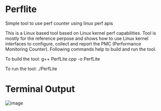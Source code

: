 # Perflite
Simple tool to use perf counter using linux perf apis

This is a Linux based tool based on Linux kernel perf capabilities. Tool is mostly for the reference perpose and shows how to use Linux kernel interfaces to configure, collect and report the PMC (Performance Monitoring Counter). Following commands help to build and run the tool.

To build the tool:
g++ PerfLite.cpp -o PerfLite

To run the tool:
./PerfLite
# Terminal Output
![image](https://user-images.githubusercontent.com/75717473/205229058-9dbe5cf9-e5f5-4ef6-a8f2-7dd17e0ce644.png)
